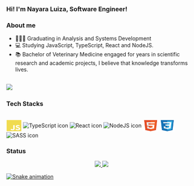 ### Hi! I'm Nayara Luiza, Software Engineer! 

### About me 

- 👩🏽‍🎓 Graduating in Analysis and Systems Development
- 💻 Studying JavaScript, TypeScript, React and NodeJS.
- 📚 Bachelor of Veterinary Medicine engaged for years in scientific research and academic projects, I believe that knowledge transforms lives. 


##
  <a href="https://www.linkedin.com/in/nayara-luiza-moraes-9a9382b5/" target="_blank"><img src="https://img.shields.io/badge/-LinkedIn-%230077B5?style=for-the-badge&logo=linkedin&logoColor=white" target="_blank"></a> 
    
 ### Tech Stacks
  <div style="display: inline_block"><br>
  <img align="center" alt="JS icon" height="30" width="40" src="https://raw.githubusercontent.com/devicons/devicon/master/icons/javascript/javascript-plain.svg"> 
  
  <img align="center" alt="TypeScript icon" height="30" width="40" src="https://cdn.jsdelivr.net/gh/devicons/devicon/icons/typescript/typescript-original.svg" />

  <img align="center"  alt="React icon" height="30" width="40" src="https://cdn.jsdelivr.net/gh/devicons/devicon/icons/react/react-original.svg" />
          
   <img  align="center" alt="NodeJS icon" height="30" width="40"  src="https://cdn.jsdelivr.net/gh/devicons/devicon/icons/nodejs/nodejs-original.svg" />
            
   <img align="center" alt="HTML icon" height="30" width="40" src="https://raw.githubusercontent.com/devicons/devicon/master/icons/html5/html5-original.svg" />
   
  <img align="center" alt="CSS icon" height="30" width="40" src="https://raw.githubusercontent.com/devicons/devicon/master/icons/css3/css3-original.svg" />
  
  <img  align="center" alt="SASS icon" height="30" width="40" src="https://cdn.jsdelivr.net/gh/devicons/devicon/icons/sass/sass-original.svg" />
  
</div>

### Status

<div align="center">
  <a href="https://github.com/nalutm">
  <img height="160em" src="https://github-readme-stats.vercel.app/api?username=nalutm&show_icons=true&theme=dracula&include_all_commits=true&count_private=true"/>
  <img height="160em" src="https://github-readme-stats.vercel.app/api/top-langs/?username=nalutm&layout=compact&langs_count=7&theme=dracula"/>
</div>
  
 
 ![Snake animation](https://github.com/nalutm/nalutm/blob/output/github-contribution-grid-snake.svg)


